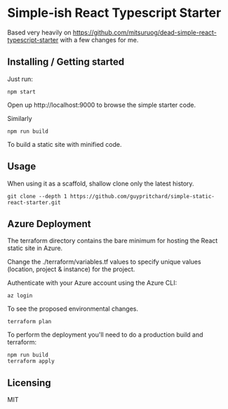 # Simple-ish React Typescript Starter

Based very heavily on https://github.com/mitsuruog/dead-simple-react-typescript-starter with a few changes for me.

## Installing / Getting started

Just run:

```shell
npm start 
```

Open up http://localhost:9000 to browse the simple starter code.

Similarly 
```shell
npm run build
```

To build a static site with minified code.

## Usage

When using it as a scaffold, shallow clone only the latest history.

```
git clone --depth 1 https://github.com/guypritchard/simple-static-react-starter.git
```

## Azure Deployment

The terraform directory contains the bare minimum for hosting the React static site in Azure.

Change the ./terraform/variables.tf values to specify unique values (location, project & instance) for the project.

Authenticate with your Azure account using the Azure CLI: 
```
az login
```

To see the proposed environmental changes.
```
terraform plan 
```

To perform the deployment you'll need to do a production build and terraform:

```
npm run build
terraform apply
```

## Licensing

MIT
